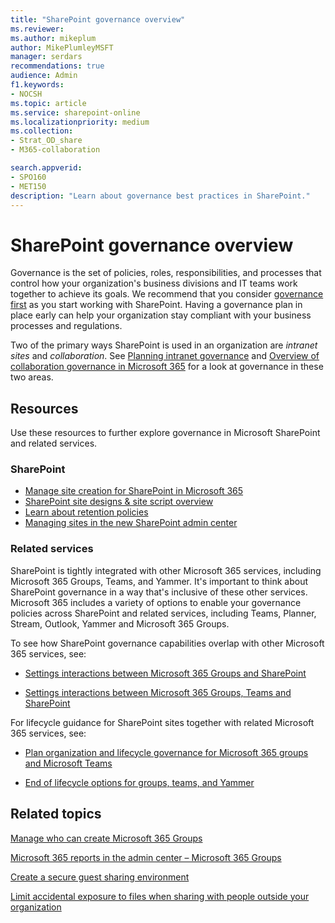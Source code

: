 ```yaml
---
title: "SharePoint governance overview"
ms.reviewer:
ms.author: mikeplum
author: MikePlumleyMSFT
manager: serdars
recommendations: true
audience: Admin
f1.keywords:
- NOCSH
ms.topic: article
ms.service: sharepoint-online
ms.localizationpriority: medium
ms.collection:  
- Strat_OD_share
- M365-collaboration

search.appverid:
- SPO160
- MET150
description: "Learn about governance best practices in SharePoint."
---
```


# SharePoint governance overview

Governance is the set of policies, roles, responsibilities, and processes that control how your organization's business divisions and IT teams work together to achieve its goals. We recommend that you consider [governance first](/microsoft-365/solutions/collaboration-governance-first) as you start working with SharePoint. Having a governance plan in place early can help your organization stay compliant with your business processes and regulations.

Two of the primary ways SharePoint is used in an organization are *intranet sites* and *collaboration*. See [Planning intranet governance](intranet-governance.md) and [Overview of collaboration governance in Microsoft 365](/microsoft-365/solutions/collaboration-governance-overview) for a look at governance in these two areas.

## Resources

Use these resources to further explore governance in Microsoft SharePoint and related services.

### SharePoint

- [Manage site creation for SharePoint in Microsoft 365](manage-site-creation.md)
- [SharePoint site designs & site script overview](/sharepoint/dev/declarative-customization/site-design-overview)
- [Learn about retention policies](/microsoft-365/compliance/retention-policies)
- [Managing sites in the new SharePoint admin center](manage-sites-in-new-admin-center.md)

### Related services

SharePoint is tightly integrated with other Microsoft 365 services, including Microsoft 365 Groups, Teams, and Yammer. It's important to think about SharePoint governance in a way that's inclusive of these other services. Microsoft 365 includes a variety of options to enable your governance policies across SharePoint and related services, including Teams, Planner, Stream, Outlook, Yammer and Microsoft 365 Groups.

To see how SharePoint governance capabilities overlap with other Microsoft 365 services, see:

- [Settings interactions between Microsoft 365 Groups and SharePoint](/microsoft-365/solutions/groups-sharepoint-governance)

- [Settings interactions between Microsoft 365 Groups, Teams and SharePoint](/microsoft-365/solutions/groups-sharepoint-teams-governance)

For lifecycle guidance for SharePoint sites together with related Microsoft 365 services, see:

- [Plan organization and lifecycle governance for Microsoft 365 groups and Microsoft Teams](/microsoft-365/solutions/plan-organization-lifecycle-governance)

- [End of lifecycle options for groups, teams, and Yammer](/microsoft-365/solutions/end-life-cycle-groups-teams-sites-yammer)


## Related topics

[Manage who can create Microsoft 365 Groups](/office365/admin/create-groups/manage-creation-of-groups)

[Microsoft 365 reports in the admin center – Microsoft 365 Groups](/office365/admin/activity-reports/office-365-groups)

[Create a secure guest sharing environment](/microsoft-365/solutions/create-secure-guest-sharing-environment)

[Limit accidental exposure to files when sharing with people outside your organization](/microsoft-365/solutions/share-limit-accidental-exposure)
